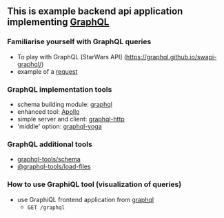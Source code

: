 ## This is example backend api application implementing [GraphQL](https://graphql.org/)

### Familiarise yourself with GraphQL queries

- To play with GraphQL [StarWars API] (https://graphql.github.io/swapi-graphql/)
- example of a [request](<https://graphql.github.io/swapi-graphql/?query=%7B%0A%20%20film(filmID%3A%201)%20%7B%0A%20%20%20%20title%0A%20%20%20%20releaseDate%0A%20%20%20%20producers%0A%20%20%20%20director%0A%20%20%7D%0A%20%20person(personID%3A%204)%20%7B%0A%20%20%20%20name%0A%20%20%20%20homeworld%7B%0A%20%20%20%20%20%20name%0A%20%20%20%20%20%20population%0A%20%20%20%20%7D%0A%20%20%7D%0A%7D>)

### GraphQL implementation tools

- schema building module: [graphql](https://www.npmjs.com/package/graphql)
- enhanced tool: [Apollo](https://www.apollographql.com/)
- simple server and client: [graphql-http](https://github.com/graphql/graphql-http)
- 'middle' option: [graphql-yoga](https://the-guild.dev/graphql/yoga-server)

### GraphQL additional tools

- [graphql-tools/schema](https://github.com/ardatan/graphql-tools)
- [@graphql-tools/load-files](https://github.com/ardatan/graphql-tools)

### How to use GraphiQL tool (visualization of queries)

- use GraphiQL frontend application from [graphql](https://www.npmjs.com/package/graphql)
  - `GET /graphql`

